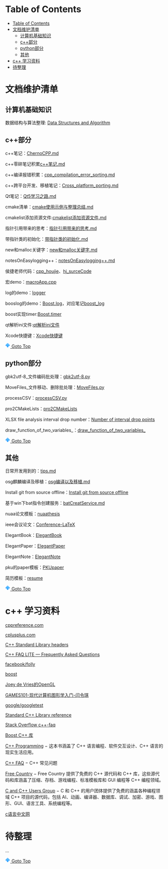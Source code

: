 # Table of Contents
- [Table of Contents](#table-of-contents)
- [文档维护清单](#文档维护清单)
  - [计算机基础知识](#计算机基础知识)
  - [c++部分](#c部分)
  - [python部分](#python部分)
  - [其他](#其他)
- [c++ 学习资料](#c-学习资料)
- [待整理](#待整理)

# 文档维护清单
## 计算机基础知识

数据结构与算法整理: [Data Structures and Algorithm](./cpp/DataStructure/README.md)

## c++部分

c++笔记：[ChernoCPP.md](./cpp/ChernoCPP.md)

c++零碎笔记积累[c++笔记.md](./cpp/c++笔记.md)

c++编译报错积累：[cpp_compilation_error_sorting.md](./cpp/cpp_compilation_error_sorting.md)

c++跨平台开发、移植笔记：[Cross_platform_porting.md](./cpp/Cross_platform_porting.md)

Qt笔记：[Qt5学习之路.md](./Qt/Qt5学习之路.md)

cmake清单：[cmake使用示例与整理总结.md](./others/cmake使用示例与整理总结.md)

cmakelist添加资源文件:[cmakelist添加资源文件.md](./others/cmakelist添加资源文件.md)

指针引用带来的思考：[指针引用带来的思考.md](./cpp/指针引用带来的思考.md)

带指针类的初始化：[带指针类的初始化.md](./cpp/带指针类的初始化.md)

new和malloc关键字：[new和malloc关键字.md](./cpp/new和malloc关键字.md)

notesOnEasylogging++：[notesOnEasylogging++.md](./cpp/notesOnEasylogging++.md)

侯捷老师代码：[cpp_houjie](./cpp/cpp_houjie)、[hj_surceCode](./cpp/hj_surceCode)

宏demo：[macroApp.cpp](./cpp/macroApp.cpp)

log的demo：[logger](./cpp/logger/)

booslog的demo：[Boost.log](./cpp/BOOSTlog/)，对应笔记[boost_log](./cpp/boost_log.md)

boost实现timer:[Boost.timer](./cpp/boost_timer.md)

qt解析ini文件:[qt解析ini文件](./cpp/QSetting_ini/)

Xcode快捷键：[Xcode快捷键](./others/Xcode快捷键.md)

[![top] Goto Top](#table-of-contents)

## python部分

gbk2utf-8_文件编码批处理：[gbk2utf-8.py](./Python/gbk2utf-8/main.py)

MoveFiles_文件移动、删除批处理：[MoveFiles.py](./Python/MoveFiles/MoveFiles.py)

processCSV：[processCSV.py](./Python/processCSV/refactor02.py)

pro2CMakeLists：[pro2CMakeLists](./Python/pro2cmakelists/)

XLSX file analysis interval drop number：[Number of interval drop points](./Python/statisticalIntervals/main.py)

draw_function_of_two_variables_：[draw_function_of_two_variables_](./Python/draw_function_of_two_variables_/main.py)

[![top] Goto Top](#table-of-contents)

## 其他

日常开发用到的：[tips.md](./TIPS.md)

osg麒麟编译及移植：[osg编译以及移植.md](./others/osg编译以及移植.md)

Install git from source offline：[Install git from source offline](./others/Install%20git%20from%20source%20offline.md)

基于win下bat指令创建服务：[batCreatService.md](./others/batCreatService.md)

nuaa论文模板：[nuaathesis](./LaTex/nuaathesis/)

ieee会议论文：[Conference-LaTeX](./LaTex/Conference-LaTeX/)

ElegantBook：[ElegantBook](./LaTex/ElegantBook/)

ElegantPaper：[ElegantPaper](./LaTex/ElegantPaper/)

ElegantNote：[ElegantNote](./LaTex/ElegantNote/)

pku的paper模板：[PKUpaper](./LaTex/PKUpaper/)

简历模板：[resume](./LaTex/resume/)

[![top] Goto Top](#table-of-contents)


# c++ 学习资料

[cppreference.com](https://en.cppreference.com/w/)

[cplusplus.com](https://cplusplus.com/)

[C++ Standard Library headers](https://en.cppreference.com/w/cpp/header)

[C++ FAQ LITE — Frequently Asked Questions](http://www.sunistudio.com/cppfaq/)

[facebook/folly](https://github.com/facebook/folly)

[boost](https://www.boost.org/)

[Joey de Vries的OpenGL](https://learnopengl-cn.github.io/)

[GAMES101-现代计算机图形学入门-闫令琪](https://www.bilibili.com/video/BV1X7411F744?p=5&vd_source=928ab8f00870337fdf2817d5be74ba86)

[google/googletest](https://github.com/google/googletest)

[Standard C++ Library reference](https://cplusplus.com/reference/)

[Stack Overflow c++-faq](https://stackoverflow.com/questions/tagged/c%2b%2b-faq?sort=votes)

[Boost C++ 库](http://zh.highscore.de/cpp/boost/)

[C++ Programming](https://en.wikibooks.org/wiki/C++_Programming) − 这本书涵盖了 C++ 语言编程、软件交互设计、C++ 语言的现实生活应用。

[C++ FAQ](https://www.parashift.com/c++-faq-lite/index.html#table-of-contents) − C++ 常见问题

[Free Country](https://www.thefreecountry.com/sourcecode/cpp.shtml) − Free Country 提供了免费的 C++ 源代码和 C++ 库，这些源代码和库涵盖了压缩、存档、游戏编程、标准模板库和 GUI 编程等 C++ 编程领域。

[C and C++ Users Group](https://www.hal9k.com/cug/) − C 和 C++ 的用户团体提供了免费的涵盖各种编程领域 C++ 项目的源代码，包括 AI、动画、编译器、数据库、调试、加密、游戏、图形、GUI、语言工具、系统编程等。

[c语言中文网](http://c.biancheng.net/)

# 待整理


...

[![top] Goto Top](#table-of-contents)




[top]: up.png

